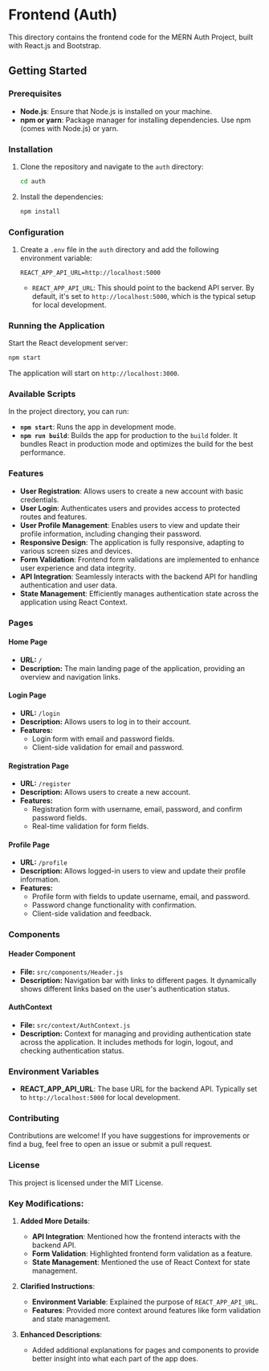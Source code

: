 
# Frontend (Auth)

This directory contains the frontend code for the MERN Auth Project, built with React.js and Bootstrap.

## Getting Started

### Prerequisites

- **Node.js**: Ensure that Node.js is installed on your machine.
- **npm or yarn**: Package manager for installing dependencies. Use npm (comes with Node.js) or yarn.

### Installation

1. Clone the repository and navigate to the `auth` directory:
   ```sh
   cd auth
   ```

2. Install the dependencies:
   ```sh
   npm install
   ```

### Configuration

1. Create a `.env` file in the `auth` directory and add the following environment variable:

   ```env
   REACT_APP_API_URL=http://localhost:5000
   ```

   - `REACT_APP_API_URL`: This should point to the backend API server. By default, it's set to `http://localhost:5000`, which is the typical setup for local development.

### Running the Application

Start the React development server:
```sh
npm start
```

The application will start on `http://localhost:3000`.

### Available Scripts

In the project directory, you can run:

- **`npm start`**: Runs the app in development mode.
- **`npm run build`**: Builds the app for production to the `build` folder. It bundles React in production mode and optimizes the build for the best performance.

### Features

- **User Registration**: Allows users to create a new account with basic credentials.
- **User Login**: Authenticates users and provides access to protected routes and features.
- **User Profile Management**: Enables users to view and update their profile information, including changing their password.
- **Responsive Design**: The application is fully responsive, adapting to various screen sizes and devices.
- **Form Validation**: Frontend form validations are implemented to enhance user experience and data integrity.
- **API Integration**: Seamlessly interacts with the backend API for handling authentication and user data.
- **State Management**: Efficiently manages authentication state across the application using React Context.

### Pages

#### Home Page

- **URL:** `/`
- **Description:** The main landing page of the application, providing an overview and navigation links.

#### Login Page

- **URL:** `/login`
- **Description:** Allows users to log in to their account.
- **Features:**
  - Login form with email and password fields.
  - Client-side validation for email and password.

#### Registration Page

- **URL:** `/register`
- **Description:** Allows users to create a new account.
- **Features:**
  - Registration form with username, email, password, and confirm password fields.
  - Real-time validation for form fields.

#### Profile Page

- **URL:** `/profile`
- **Description:** Allows logged-in users to view and update their profile information.
- **Features:**
  - Profile form with fields to update username, email, and password.
  - Password change functionality with confirmation.
  - Client-side validation and feedback.

### Components

#### Header Component

- **File:** `src/components/Header.js`
- **Description:** Navigation bar with links to different pages. It dynamically shows different links based on the user's authentication status.

#### AuthContext

- **File:** `src/context/AuthContext.js`
- **Description:** Context for managing and providing authentication state across the application. It includes methods for login, logout, and checking authentication status.

### Environment Variables

- **REACT_APP_API_URL**: The base URL for the backend API. Typically set to `http://localhost:5000` for local development.

### Contributing

Contributions are welcome! If you have suggestions for improvements or find a bug, feel free to open an issue or submit a pull request.

### License

This project is licensed under the MIT License.

### Key Modifications:

1. **Added More Details**:
   - **API Integration**: Mentioned how the frontend interacts with the backend API.
   - **Form Validation**: Highlighted frontend form validation as a feature.
   - **State Management**: Mentioned the use of React Context for state management.

2. **Clarified Instructions**:
   - **Environment Variable**: Explained the purpose of `REACT_APP_API_URL`.
   - **Features**: Provided more context around features like form validation and state management.

3. **Enhanced Descriptions**:
   - Added additional explanations for pages and components to provide better insight into what each part of the app does.

